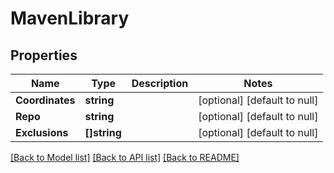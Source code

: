 # MavenLibrary

## Properties
Name | Type | Description | Notes
------------ | ------------- | ------------- | -------------
**Coordinates** | **string** |  | [optional] [default to null]
**Repo** | **string** |  | [optional] [default to null]
**Exclusions** | **[]string** |  | [optional] [default to null]

[[Back to Model list]](../README.md#documentation-for-models) [[Back to API list]](../README.md#documentation-for-api-endpoints) [[Back to README]](../README.md)


